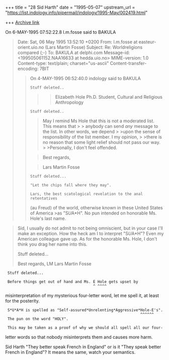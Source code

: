 +++
title = "28 Sid Harth"
date = "1995-05-07"
upstream_url = "https://list.indology.info/pipermail/indology/1995-May/002419.html"

+++
[Archive link](https://list.indology.info/pipermail/indology/1995-May/002419.html)

On  6-MAY-1995 07:52:22.8 l.m.fosse said to BAKULA
   > Date: Sat, 06 May 1995 13:52:10 +0200
   > From: l.m.fosse at easteur-orient.uio.no (Lars Martin Fosse)
   > Subject: Re: Worldreligions compared (;-)
   > To: BAKULA at delphi.com
   > Message-id: <199505061152.NAA16633 at hedda.uio.no>
   > MIME-version: 1.0
   > Content-type: text/plain; charset="us-ascii"
   > Content-transfer-encoding: 7BIT
   > >On  4-MAY-1995 06:52:40.0 indology said to BAKULA
   > >
   > >     Stuff deleted..
   > >
   > >   > >Elizabeth Hole
   > >   > >Ph.D. Student, Cultural and Religious Anthropology
   > >
   > >     Stuff deleted..
   > >
   > >   > May I remind Ms Hole that this is not a moderated list. This
   >means that >   > anybody can send *any* message to the list. In other
   >words, we depend >   >upon the sense of responsibility of the list
   >member. I my opinion, >   >there is no reason that some light relief
   >should not pass our way. >   >Personally, I don't feel offended.
   > >
   > >   > Best regards,
   > >
   > >   > Lars Martin Fosse
   > >
   > >     Stuff deleted...
   > >
   > >     "Let the chips fall where they may".
   > >
   > >     Lars, the best scatological revelation to the anal retentatives
   > > (au Freud) of the world, otherwise known in these United States of
   >America >as "S*U*A*H". No pun intended on honorable Ms. Hole's last
   >name.


   > Sid, I usually do not admit to not being omniscient, but in your case
   >I'll make an exception. How the heck am I to interpret "S*U*A*H"? Even
   >my American colleague gave up. As for the honorable Ms. Hole, I don't
   >think you drag her name into this.
   >
   >  Stuff deleted...
   >
   >
   > Best regards,
   > LM
   > Lars Martin Fosse
   >
     Stuff deleted...

     Before things get out of hand and Ms. E Hole gets upset by
                                           ^ ^^^^
misinterpretation of my mysterious four-letter word, let me spell it, at
least for the posterity.


     S*U*A*H is spelled as "Self-assured*Unrelenting*Aggressive*Hole-E's".
                                                                ^^^^^^
     The pun on the word "HOLY".

     This may be taken as a proof of why we should all spell all our four-
letter words so that nobody misinterprets them and causes more harm.

Sid Harth  "They better speak French in England" or is it "They speak better
            French in England"? It means the same, watch your semantics.








